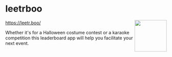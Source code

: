 # leetrboo

<a href="https://leetr.boo/" target="blank"><img align="right" src="https://www.flaticon.com/free-icon/microphone_2546204" height="100" width="auto" /></a>

https://leetr.boo/

Whether it's for a Halloween costume contest or a karaoke competition this leaderboard app will help you facilitate your next event.
